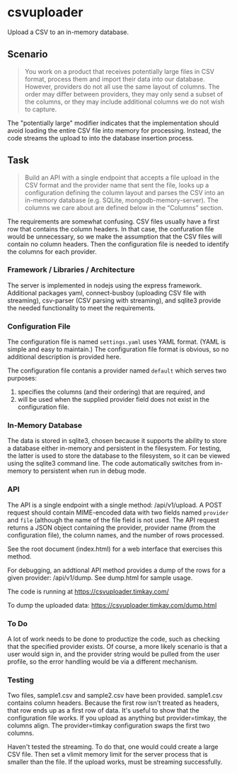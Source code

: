 # csvuploader

Upload a CSV to an in-memory database.

## Scenario

> You work on a product that receives potentially large files in CSV format, process them and import their data into our database. However, providers do not all use the same layout of columns. The order may differ between providers, they may only send a subset of the columns, or they may include additional columns we do not wish to capture.

The "potentially large" modifier indicates that the implementation should avoid loading the entire CSV file into memory for processing. Instead, the code streams the upload to into the database insertion process.

## Task
> Build an API with a single endpoint that accepts a file upload in the CSV format and the provider name that sent the file, looks up a configuration defining the column layout and parses the CSV into an in-memory database (e.g. SQLite, mongodb-memory-server). The columns we care about are defined below in the “Columns” section.

The requirements are somewhat confusing. CSV files usually have a first row that contains the column headers. In that case, the confuration file would be unnecessary, so we make the assumption that the CSV files will contain no column headers. Then the configuration file is needed to identify the columns for each provider.

### Framework / Libraries / Architecture

The server is implemented in nodejs using the express framework. Additional packages yaml, connect-busboy (uploading CSV file with streaming), csv-parser (CSV parsing with streaming), and sqlite3 provide the needed functionality to meet the requirements.

### Configuration File

The configuration file is named `settings.yaml` uses YAML format. (YAML is simple and easy to maintain.) The configuration file format is obvious, so no additional description is provided here.

The configuration file contanis a provider named `default` which serves two purposes:

1. specifies the columns (and their ordering) that are required, and
2. will be used when the supplied provider field does not exist in the configuration file.

### In-Memory Database

The data is stored in sqlite3, chosen because it supports the ability to store a database either in-memory and persistent in the filesystem. For testing, the latter is used to store the database to the filesystem, so it can be viewed using the sqlite3 command line. The code automatically switches from in-memory to persistent when run in debug mode.

### API

The API is a single endpoint with a single method: /api/v1/upload. A POST request should contain MIME-encoded data with two fields named `provider` and `file` (although the name of the file field is not used. The API request returns a JSON object containing the provider, provider name (from the configuration file), the column names, and the number of rows processed.

See the root document (index.html) for a web interface that exercises this method.

For debugging, an addtional API method provides a dump of the rows for a given provider: /api/v1/dump. See dump.html for sample usage.

The code is running at https://csvuploader.timkay.com/

To dump the uploaded data: https://csvuploader.timkay.com/dump.html

### To Do

A lot of work needs to be done to productize the code, such as checking that the specified provider exists. Of course, a more likely scenario is that a user would sign in, and the provider string would be pulled from the user profile, so the error handling would be via a different mechanism.

### Testing

Two files, sample1.csv and sample2.csv have been provided. sample1.csv contains column headers. Because the first row isn't treated as headers, that row ends up as a first row of data. It's useful to show that the configuration file works. If you upload as anything but provider=timkay, the columns align. The provider=timkay configuration swaps the first two columns.

Haven't tested the streaming. To do that, one would could create a large CSV file. Then set a vlimit memory limit for the server process that is smaller than the file. If the upload works, must be streaming successfully.
